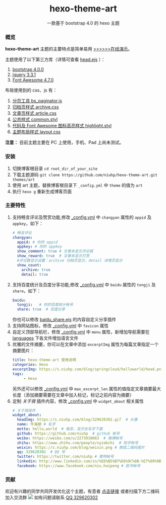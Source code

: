 <h1 align="center">hexo-theme-art</h1>
<p align="center">一款基于 bootstrap 4.0 的 hexo 主题</p>

### 概览

**hexo-theme-art** 主题的主要特点是简单易用  [>>>>>>在线演示](https://www.niuhp.com)。  


主题使用了以下第三方库（详情可查看 [head.ejs](layout/_partial/head.ejs) ）：  
1. [bootstrap 4.0.0](https://getbootstrap.com/docs/4.0/getting-started/introduction/)
2. [jquery 3.3.1](http://api.jquery.com/)
3. [Font Awesome 4.7.0](https://fontawesome.com/)

布局使用到的 css、js 有：  
1. [分页工具 bs_paginator.js](scripts/bs_paginator.js)
2. [归档页样式 archive.css](source/css/archive.css)
3. [文章页样式 article.css](source/css/article.css)
4. [公共样式 common.styl](source/css/common.styl)
5. [代码及 Font Awesome 图标高亮样式 highlight.styl](source/css/highlight.styl)
6. [主题布局样式 layout.css](source/css/layout.css)
    
**注意：** 目前主题主要在 PC 上使用，手机、Pad 上尚未测试。

### 安装

1. 切换博客根目录 `cd root_dir_of_your_site`
2. 下载主题源码 `git clone https://github.com/niuhp/hexo-theme-art.git themes/art`
3. 使用 art 主题，替换博客根目录下 `_config.yml` 中 `theme` 的值为 `art`
4. 执行 `hexo g` 重新生成博客页面

### 主要特性

1. 支持畅言评论及赞赏功能,修改 [_config.yml](_config.yml) 中 `changyan` 属性的 `appid` 及 `appkey`，如下：
    ```yaml
    # 畅言评论
    changyan:
      appid: # 你的 appid
      appkey: # 你的 appkey
      show_comment: true # 文章末显示评论框
      show_reward: true  # 文章末显示打赏
      #评论数显示设置：archive 归档页显示，detail 详情页显示
      show_count:
        archive: true
        detail: true
    ``` 
2. 支持百度统计及百度分享功能,修改 [_config.yml](_config.yml) 中 `baidu` 属性的 `tongji` 及 `share`，如下： 
   ```yaml
   baidu:
     tongji:   # 你的百度统计帐号
     share: true  # 百度分享
   ```
   你也可以修改 [baidu_share.ejs](layout/_plugin/baidu_share.ejs) 的内容自定义分享插件
3. 支持网站图标，修改 [_config.yml](_config.yml) 中 `favicon` 属性   
4. 自定义顶部导航栏，修改 [_config.yml](_config.yml) 中 `menu` 属性，新增加导航需要在 [languages](languages) 下各文件增加语言文件
5. 优雅的文件摘要，你可以在文章中添加 `excerptImg` 属性为每篇文章指定一个摘要图片：  
    ```yaml
    title: hexo-theme-art 使用说明
    categories: Hexo
    excerptImg: https://s.niuhp.com/blog/springcloud/helloworld/head.png
    tags: 
         - Hexo
    ```
    另外还可以修改 [_config.yml](_config.yml) 中 `max_excerpt_len` 属性的值指定文章摘要最大长度（添加摘要需要在文章中加入<!-- more -->标记，标记之前内容为摘要）
6. 定制 *关于我* 插件内容，修改 [_config.yml](_config.yml) 中 `widget_about` 相关属性
    ```yaml
    # 关于我挂件
    widget_about:
      headImg: https://s.niuhp.com/blog/329620302.gif  # 头像
      name: 牛海朋 # 名字
      motto: hello,world  # 格言，显示在名字下面
      github: https://github.com/niuhp  # github 帐号
      weibo: https://weibo.com/u/2273910663  # 微博帐号
      zhihu: https://www.zhihu.com/people/xyzabchi  # 知乎帐号
      weixin: https://s.niuhp.com/blog/weixin.png # 微信二维码图片
      qq: 329620302  # QQ 号
      twitter: https://twitter.com/niuhp # 推特帐号
      linkedin: http://www.linkedin.com/in/%E6%B5%B7%E6%9C%8B-%E7%89%9B-8627b9108/ # 领英帐号
      facebook: https://www.facebook.com/niu.haipeng # 脸书帐号
    ```

### 贡献

欢迎有兴趣的同学共同开发优化这个主题，有意者 [点击链接](//shang.qq.com/wpa/qunwpa?idkey=33b0766b375eeec50ccab60b885efe214b5e1a16601ea1ee6ece8d38f12217a2) 或者扫描下方二维码加入交流群
![](https://s.niuhp.com/blog/hexo/theme-art/1523258392189.png)
如有问题请联系 [QQ 329620302](http://wpa.qq.com/msgrd?v=3&uin=329620302&site=qq&menu=yes) 